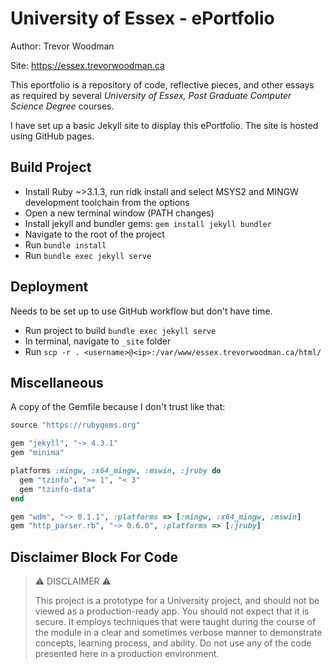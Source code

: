 # University of Essex - ePortfolio

Author: Trevor Woodman

Site: https://essex.trevorwoodman.ca

This eportfolio is a repository of code, reflective pieces, and other essays as required by several _University of Essex, Post Graduate Computer Science Degree_ courses.

I have set up a basic Jekyll site to display this ePortfolio. The site is hosted using GitHub pages.

## Build Project

- Install Ruby ~>3.1.3, run ridk install and select MSYS2 and MINGW development toolchain from the options
- Open a new terminal window (PATH changes)
- Install jekyll and bundler gems: `gem install jekyll bundler`
- Navigate to the root of the project
- Run `bundle install`
- Run `bundle exec jekyll serve`

## Deployment

Needs to be set up to use GitHub workflow but don't have time.

- Run project to build `bundle exec jekyll serve`
- In terminal, navigate to `_site` folder
- Run `scp -r . <username>@<ip>:/var/www/essex.trevorwoodman.ca/html/`

## Miscellaneous

A copy of the Gemfile because I don't trust like that:

```ruby
source "https://rubygems.org"

gem "jekyll", "~> 4.3.1"
gem "minima"

platforms :mingw, :x64_mingw, :mswin, :jruby do
  gem "tzinfo", ">= 1", "< 3"
  gem "tzinfo-data"
end

gem "wdm", "~> 0.1.1", :platforms => [:mingw, :x64_mingw, :mswin]
gem "http_parser.rb", "~> 0.6.0", :platforms => [:jruby]
```

## Disclaimer Block For Code

> ⚠️ DISCLAIMER ⚠️
> 
> This project is a prototype for a University project, and should not be viewed as a production-ready app. You should not expect that it is secure. It employs techniques that were taught during the course of the module in a clear and sometimes verbose manner to demonstrate concepts, learning process, and ability. Do not use any of the code presented here in a production environment.
